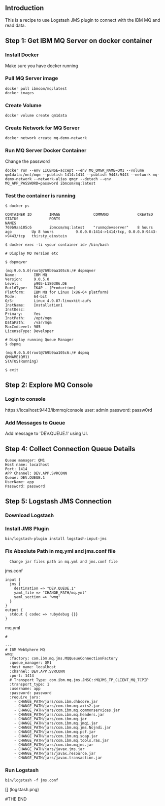 ## Introduction 
This is a recipe to use Logstash JMS plugin to connect with the IBM MQ and read data.

## Step 1: Get IBM MQ Server on docker container

### Install Docker
Make sure you have docker running

### Pull MQ Server image
```
docker pull ibmcom/mq:latest
docker images
```

### Create Volume
```
docker volume create qm1data
```

### Create Network for MQ Server
```
docker network create mq-demo-network
```

### Run MQ Server Docker Container

Change the password 

```
docker run --env LICENSE=accept --env MQ_QMGR_NAME=QM1 --volume qm1data:/mnt/mqm --publish 1414:1414 --publish 9443:9443 --network mq-demo-network --network-alias qmgr --detach --env MQ_APP_PASSWORD=password ibmcom/mq:latest
```

### Test the container is running

```
$ docker ps

CONTAINER ID        IMAGE               COMMAND             CREATED             STATUS              PORTS                                            NAMES
769b9aa105c6        ibmcom/mq:latest    "runmqdevserver"    8 hours ago         Up 8 hours          0.0.0.0:1414->1414/tcp, 0.0.0.0:9443->9443/tcp   thirsty_einstein

$ docker exec -ti <your container id> /bin/bash

# Display MQ Version etc

$ dspmqver

(mq:9.0.5.0)root@769b9aa105c6:/# dspmqver
Name:        IBM MQ
Version:     9.0.5.0
Level:       p905-L180306.DE
BuildType:   IKAP - (Production)
Platform:    IBM MQ for Linux (x86-64 platform)
Mode:        64-bit
O/S:         Linux 4.9.87-linuxkit-aufs
InstName:    Installation1
InstDesc:
Primary:     Yes
InstPath:    /opt/mqm
DataPath:    /var/mqm
MaxCmdLevel: 905
LicenseType: Developer

# Display running Queue Manager
$ dspmq

(mq:9.0.5.0)root@769b9aa105c6:/# dspmq
QMNAME(QM1)                                               STATUS(Running)

$ exit

```

## Step 2: Explore MQ Console

### Login to console
https://localhost:9443/ibmmq/console
user: admin
password: passw0rd

### Add Messages to Queue
Add message to 'DEV.QUEUE.1' using UI.

[](mq.png)


## Step 4: Collect Connection Queue Details
```
Queue manager: QM1
Host name: localhost
Port: 1414
APP Channel: DEV.APP.SVRCONN
Queue: DEV.QUEUE.1
UserName: app
Password: password
```

## Step 5: Logstash JMS Connection

### Download Logstash

### Install JMS Plugin
```
bin/logstash-plugin install logstash-input-jms
```

### Fix Absolute Path in mq.yml and jms.conf file
```
  Change jar files path in mq.yml and jms.conf file
```

jms.conf
```
input {
  jms {
    destination => "DEV.QUEUE.1"
    yaml_file => "CHANGE_PATH/mq.yml"
    yaml_section => "wmq"
  }
}
output {
  stdout { codec => rubydebug {}}
}
```

mq.yml
```
#

---
# IBM WebSphere MQ
wmq:
  :factory: com.ibm.mq.jms.MQQueueConnectionFactory
  :queue_manager: QM1
  :host_name: localhost
  :channel: DEV.APP.SVRCONN
  :port: 1414
  # Transport Type: com.ibm.mq.jms.JMSC::MQJMS_TP_CLIENT_MQ_TCPIP
  :transport_type: 1
  :username: app
  :password: password
  :require_jars:
    - CHANGE_PATH/jars/com.ibm.dhbcore.jar
    - CHANGE_PATH/jars/com.ibm.mq.axis2.jar
    - CHANGE_PATH/jars/com.ibm.mq.commonservices.jar
    - CHANGE_PATH/jars/com.ibm.mq.headers.jar
    - CHANGE_PATH/jars/com.ibm.mq.jar
    - CHANGE_PATH/jars/com.ibm.mq.jmqi.jar
    - CHANGE_PATH/jars/com.ibm.mq.jms.Nojndi.jar
    - CHANGE_PATH/jars/com.ibm.mq.pcf.jar
    - CHANGE_PATH/jars/com.ibm.mq.soap.jar
    - CHANGE_PATH/jars/com.ibm.mq.tools.ras.jar
    - CHANGE_PATH/jars/com.ibm.mqjms.jar
    - CHANGE_PATH/jars/javax.jms.jar
    - CHANGE_PATH/jars/javax.resource.jar
    - CHANGE_PATH/jars/javax.transaction.jar
```

### Run Logstash
```
bin/logstash -f jms.conf
```
[] (logstash.png)


#THE END

